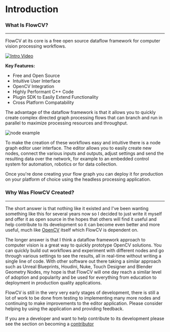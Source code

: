 # Introduction

### What Is FlowCV?

---

FlowCV at its core is a free open source dataflow framework for computer vision processing workflows.

[![Intro Video](images/flowcv_ui.jpg)](https://www.youtube.com/watch?v=-4Yosc7vefo "Node Editor - Intro Video")

**Key Features:**
* Free and Open Source
* Intuitive User Interface
* OpenCV Integration
* Highly Performant C++ Code
* Plugin SDK to Easily Extend Functionality
* Cross Platform Compatability

The advantage of the dataflow framework is that it allows you to quickly create complex directed graph
processing flows that can branch and run in parallel to maximize processing resources and throughput.

![node example](images/nodes_01.jpg)

To make the creation of these workflows easy and intuitive there is a node graph editor user interface.
The editor allows you to easily create new nodes, connect the various inputs and outputs, adjust settings and send the resulting data over the network, for example to an embedded control system for automation, robotics or for data collection.

Once you're done creating your flow graph you can deploy it for production on your platform of choice
using the headless processing application.


### Why Was FlowCV Created?

---

The short answer is that nothing like it existed and I've been wanting something like this for several years now
so I decided to just write it myself and offer it as open source in the hopes that others will find it useful and
help contribute to its development so it can become even better and more useful, much like [OpenCV](https://opencv.org/)
itself which FlowCV is dependent on.

The longer answer is that I think a dataflow framework approach to computer vision is a great way to quickly
prototype OpenCV solutions. You can quickly build out workflows and experiment with different nodes and go
through various settings to see the results, all in real-time without writing a single line of code.
With other software out there taking a similar approach such as Unreal Blueprints, 
Houdini, Nuke, Touch Designer and Blender Geometry Nodes, my hope is that FlowCV will one day reach a similar level
of adoption and popularity and be used for everything from  education to deployment in production quality applications.

FlowCV is still in the very very early stages of development, there is still a lot of work to be done from testing
to implementing many more nodes and continuing to make improvements to the editor application.
Please consider helping by using the application and providing feedback.

If you are a developer and want to help contribute to its development please see the section on becoming a
[contributor](dev/contribute.md)
